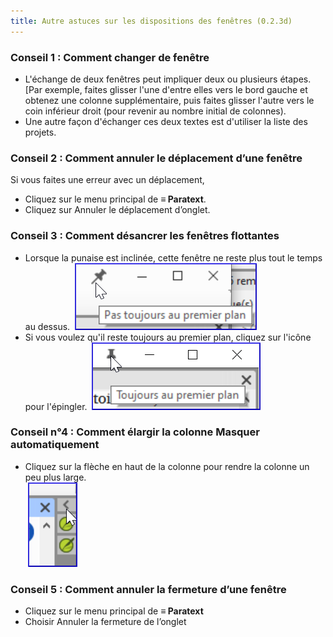 ```yaml
---
title: Autre astuces sur les dispositions des fenêtres (0.2.3d)
---
```


### Conseil 1 : Comment changer de fenêtre

-  L'échange de deux fenêtres peut impliquer deux ou plusieurs étapes. [Par exemple, faites glisser l'une d'entre elles vers le bord gauche et obtenez une colonne supplémentaire, puis faites glisser l'autre vers le coin inférieur droit (pour revenir au nombre initial de colonnes).
-  Une autre façon d'échanger ces deux textes est d'utiliser la liste des projets.

### Conseil 2 : Comment annuler le déplacement d’une fenêtre

Si vous faites une erreur avec un déplacement,

-  Cliquez sur le menu principal de **≡ Paratext**.
-  Cliquez sur Annuler le déplacement d’onglet.

### Conseil 3 : Comment désancrer les fenêtres flottantes

-  Lorsque la punaise est inclinée, cette fenêtre ne reste plus tout le temps au dessus.
    ![](../media/9cfd94eadcb22a0841a91f95fee2717d.png)  
-  Si vous voulez qu'il reste toujours au premier plan, cliquez sur l'icône pour l'épingler.
   ![](../media/b8ba6e14df5be2082bcfdafddedd84d5.png)

### Conseil n°4 : Comment élargir la colonne Masquer automatiquement

-  Cliquez sur la flèche en haut de la colonne pour rendre la colonne un peu plus large.  
    ![](../media/d6f7c90b0e3ddac0979a4f9bd406b0a0.png)

### Conseil 5 : Comment annuler la fermeture d’une fenêtre

-  Cliquez sur le menu principal de **≡ Paratext**
-  Choisir Annuler la fermeture de l’onglet
